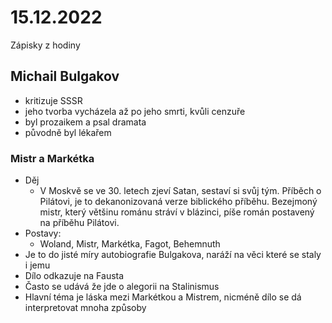 # 15.12.2022
Zápisky z hodiny
## Michail Bulgakov
- kritizuje SSSR
- jeho tvorba vycházela až po jeho smrti, kvůli cenzuře
- byl prozaikem a psal dramata
- původně byl lékařem
### Mistr a Markétka
- Děj
  - V Moskvě se ve 30. letech zjeví Satan, sestaví si svůj tým. Příběch o Pilátovi, je to dekanonizovaná verze biblického příběhu. Bezejmoný mistr, který většinu románu stráví v blázinci, píše román postavený na příběhu Pilátovi.
- Postavy:
  - Woland, Mistr, Markétka, Fagot, Behemnuth
- Je to do jisté míry autobiografie Bulgakova, naráží na věci které se staly i jemu
- Dílo odkazuje na Fausta
- Často se udává že jde o alegorii na Stalinismus
- Hlavní téma je láska mezi Markétkou a Mistrem, nicméně dílo se dá interpretovat mnoha způsoby
